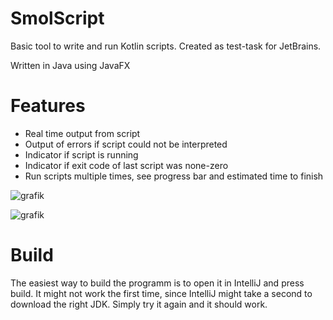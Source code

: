 # SmolScript
Basic tool to write and run Kotlin scripts.
Created as test-task for JetBrains.

Written in Java using JavaFX

# Features
  - Real time output from script
  - Output of errors if script could not be interpreted
  - Indicator if script is running
  - Indicator if exit code of last script was none-zero
  - Run scripts multiple times, see progress bar and estimated time to finish

![grafik](https://user-images.githubusercontent.com/62561563/227981643-1c18f131-b5c4-48c5-8330-c49813e02dad.png)

![grafik](https://user-images.githubusercontent.com/62561563/227981837-d6ac699b-0ac9-43b6-ac9b-53763d5f266d.png)

# Build

The easiest way to build the programm is to open it in IntelliJ and press build.
It might not work the first time, since IntelliJ might take a second to download the right JDK. Simply try it again and it should work.
